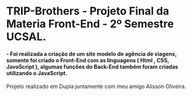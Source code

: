 # TRIP-Brothers - Projeto Final da Materia Front-End - 2º Semestre UCSAL.

<h4> - Foi realizada a criação de um site modelo de agência de viagens, somente foi criado o Front-End com as linguagens ( Html , CSS, JavaScript ), algumas funções do Back-End também foram criadas utilizando o JavaScript.</h4> 

Projeto realizado em Dupla juntamente com meu amigo Alisson Oliveira. 
